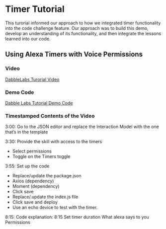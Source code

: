 # Timer Tutorial

This turorial informed our approach to how we integrated timer functionality into the code challenge feature. Our approach was to build this demo, develop an understanding of its functionality, and then integrate the lessons learned into our code.

## Using Alexa Timers with Voice Permissions

### Video

[DabbleLabs Turorial Video](https://www.youtube.com/watch?v=2QpS2UtG2yQ)

### Demo Code

[Dabble Labs Tutorial Demo Code](https://dabblelab.com/templates/19-alexa-timers-example-skill)

### Timestamped Contents of the Video

3:00: Go to the JSON editor and replace the Interaction Model with the one that’s in the template

3:30: Provide the skill with access to the timers

- Select permissions
- Toggle on the Timers toggle

3:55: Set up the code

- Replace/update the package.json
- Axios (dependency)
- Moment (dependency)
- Click save
- Replace/.update the index.js file
- Click save and deploy
- Use an echo device to test with the timer.

8:15: Code explanation: 8:15
Set timer duration
What alexa says to you
Permissions
